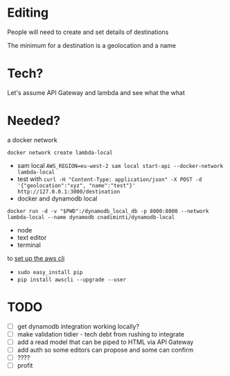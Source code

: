 # Editing

People will need to create and set details of destinations

The minimum for a destination is a geolocation and a name

# Tech?

Let's assume API Gateway and lambda and see what the what

# Needed?

 a docker network

 `docker network create lambda-local`

 * sam local `AWS_REGION=eu-west-2 sam local start-api --docker-network lambda-local`
 * test with `curl -H "Content-Type: application/json" -X POST -d '{"geolocation":"xyz", "name":"test"}' http://127.0.0.1:3000/destination`
 * docker and dynamodb local

 `docker run -d -v "$PWD":/dynamodb_local_db -p 8000:8000 --network lambda-local --name dynamodb cnadiminti/dynamodb-local`
 * node
 * text editor
 * terminal

 to [set up the aws cli](https://docs.aws.amazon.com/cli/latest/userguide/cli-install-macos.html)

  * `sudo easy_install pip`
  * `pip install awscli --upgrade --user`

# TODO

 - [ ] get dynamodb integration working locally?
 - [ ] make validation tidier - tech debt from rushing to integrate
 - [ ] add a read model that can be piped to HTML via API Gateway
 - [ ] add auth so some editors can propose and some can confirm
 - [ ] ????
 - [ ] profit
